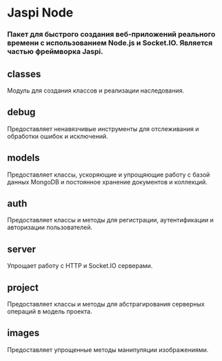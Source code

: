 Jaspi Node
==========

### Пакет для быстрого создания веб-приложений реального времени с использованием Node.js и Socket.IO. Является частью фреймворка Jaspi.

## classes

Модуль для создания классов и реализации наследования.

## debug

Предоставляет ненавязчивые инструменты для отслеживания и обработки ошибок и исключений.

## models

Предоставляет классы, ускоряющие и упрощяющие работу с базой данных MongoDB и постоянное хранение документов и коллекций.

## auth

Предоставляет классы и методы для регистрации, аутентификации и авторизации пользователей.

## server

Упрощает работу с HTTP и Socket.IO серверами.

## project

Предоставляет классы и методы для абстрагирования серверных операций в модель проекта.

## images

Предоставляет упрощенные методы манипуляции изображениями.